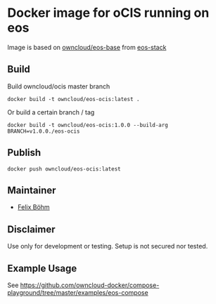 # Docker image for oCIS running on eos

Image is based on [owncloud/eos-base](https://hub.docker.com/r/owncloud/eos-base) from [eos-stack](https://github.com/owncloud-docker/eos-stack)

## Build
Build owncloud/ocis master branch
```shell
docker build -t owncloud/eos-ocis:latest .
```

Or build a certain branch / tag
```shell
docker build -t owncloud/eos-ocis:1.0.0 --build-arg BRANCH=v1.0.0./eos-ocis
```

## Publish
```shell
docker push owncloud/eos-ocis:latest
```

## Maintainer

  * [Felix Böhm](https://github.com/felixboehm)

## Disclaimer
Use only for development or testing. Setup is not secured nor tested.

## Example Usage

See <https://github.com/owncloud-docker/compose-playground/tree/master/examples/eos-compose>
